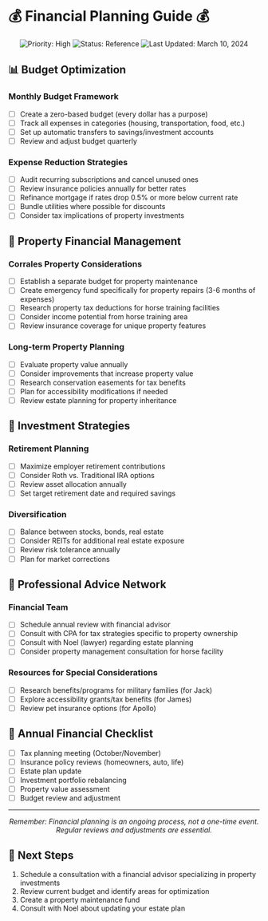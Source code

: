 # 💰 Financial Planning Guide 💰

<div align="center">
  <img src="https://img.shields.io/badge/Priority-High-red" alt="Priority: High">
  <img src="https://img.shields.io/badge/Status-Reference-blue" alt="Status: Reference">
  <img src="https://img.shields.io/badge/Last_Updated-March_10_2024-green" alt="Last Updated: March 10, 2024">
</div>

## 📊 Budget Optimization

### Monthly Budget Framework
- [ ] Create a zero-based budget (every dollar has a purpose)
- [ ] Track all expenses in categories (housing, transportation, food, etc.)
- [ ] Set up automatic transfers to savings/investment accounts
- [ ] Review and adjust budget quarterly

### Expense Reduction Strategies
- [ ] Audit recurring subscriptions and cancel unused ones
- [ ] Review insurance policies annually for better rates
- [ ] Refinance mortgage if rates drop 0.5% or more below current rate
- [ ] Bundle utilities where possible for discounts
- [ ] Consider tax implications of property investments

## 🏡 Property Financial Management

### Corrales Property Considerations
- [ ] Establish a separate budget for property maintenance
- [ ] Create emergency fund specifically for property repairs (3-6 months of expenses)
- [ ] Research property tax deductions for horse training facilities
- [ ] Consider income potential from horse training area
- [ ] Review insurance coverage for unique property features

### Long-term Property Planning
- [ ] Evaluate property value annually
- [ ] Consider improvements that increase property value
- [ ] Research conservation easements for tax benefits
- [ ] Plan for accessibility modifications if needed
- [ ] Review estate planning for property inheritance

## 💼 Investment Strategies

### Retirement Planning
- [ ] Maximize employer retirement contributions
- [ ] Consider Roth vs. Traditional IRA options
- [ ] Review asset allocation annually
- [ ] Set target retirement date and required savings

### Diversification
- [ ] Balance between stocks, bonds, real estate
- [ ] Consider REITs for additional real estate exposure
- [ ] Review risk tolerance annually
- [ ] Plan for market corrections

## 📝 Professional Advice Network

### Financial Team
- [ ] Schedule annual review with financial advisor
- [ ] Consult with CPA for tax strategies specific to property ownership
- [ ] Consult with Noel (lawyer) regarding estate planning
- [ ] Consider property management consultation for horse facility

### Resources for Special Considerations
- [ ] Research benefits/programs for military families (for Jack)
- [ ] Explore accessibility grants/tax benefits (for James)
- [ ] Review pet insurance options (for Apollo)

## 🔄 Annual Financial Checklist

- [ ] Tax planning meeting (October/November)
- [ ] Insurance policy reviews (homeowners, auto, life)
- [ ] Estate plan update
- [ ] Investment portfolio rebalancing
- [ ] Property value assessment
- [ ] Budget review and adjustment

---

<div align="center">
  <p><i>Remember: Financial planning is an ongoing process, not a one-time event. Regular reviews and adjustments are essential.</i></p>
</div>

## 📌 Next Steps

1. Schedule a consultation with a financial advisor specializing in property investments
2. Review current budget and identify areas for optimization
3. Create a property maintenance fund
4. Consult with Noel about updating your estate plan 